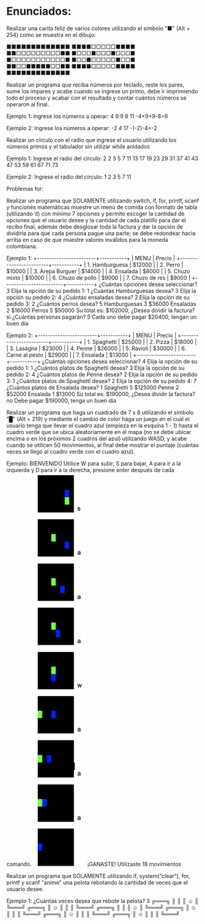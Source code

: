# Enunciados:

Realizar una carita feliz de varios colores utilizando el símbolo "■" (Alt + 254) como se muestra en el dibujo:

■■■■■■■■■■■■■
■■■■□□□□□■■■■
■■□□□□□□□□□■■
■□□□■□□□■□□□■
■□□□□□□□□□□□■
■□□■□□□□□■□□■
■■□□■■■■■□□■■
■■■■□□□□□■■■■
■■■■■■■■■■■■■

Realizar un programa que reciba números por teclado, reste los pares, sume los impares y acabe cuando se ingrese un primo, debe ir imprimiendo todo el proceso y acabar con el resultado y contar cuántos números se operaron al final.

Ejemplo 1:
Ingrese los números a operar:
4 9 9 8 11
-4+9+9-8=6

Ejemplo 2:
Ingrese los números a operar:
-2 4 17
-(-2)-4=-2

Realizar un círculo con el radio que ingrese el usuario utilizando los números primos y el tabulador sin utilizar while anidados

Ejemplo 1:
Ingrese el radio del círculo: 2
  2  3  5
7  11 13 17 19
23 29 31 37 41
43 47 53 59 61
  67 71 73

Ejemplo 2:
Ingrese el radio del círculo: 1
  2
3 5 7
  11

Problemas for:

Realizar un programa que SOLAMENTE utilizando switch, if, for, printf, scanf y funciones matemáticas muestre un menú de comida con formato de tabla (utilizando \t) con mínimo 7 opciones y permite escoger la cantidad de opciones que el usuario desee y la cantidad de cada platillo para dar el recibo final, además debe desglosar toda la factura y dar la opción de dividirla para que cada persona pague una parte; se debe redondear hacia arriba en caso de que muestre valores inválidos para la moneda colombiana.

Ejemplo 1:
+------------------------+-----------+
|          MENU          | Precio    |
+------------------------+-----------+
| 1. Hamburguesa  | $12000  |
| 2. Perro                | $10000  |
| 3. Arepa Burguer | $14000  |
| 4. Ensalada          | $8000    |
| 5. Chuzo mixto     | $10000  |
| 6. Chuzo de pollo | $9000    |
| 7. Chuzo de res    | $9000    |
+------------------------+-----------+
¿Cuántas opciones desea seleccionar? 3
Elija la opción de su pedido 1: 1
¿Cuántas Hamburguesas desea? 3
Elija la opción su pedido 2: 4
¿Cuántas ensaladas desea? 2
Elija la opción de su pedido 3: 2
¿Cuántos perros desea? 5
Hamburguesas    3     $36000
Ensaladas           2      $16000
Perros                 5      $50000
Su total es: $102000, ¿Desea dividir la factura? si
¿Cuántas personas pagarán? 5
Cada uno debe pagar $20400, tengan un buen día

Ejemplo 2:
+------------------------+-----------+
|          MENU          | Precio    |
+------------------------+-----------+
| 1. Spaghetti           | $25000  |
| 2. Pizza                 | $18000  |
| 3. Lasagna            | $23000  |
| 4. Penne                | $26000  |
| 5. Ravioli               | $30000  |
| 6. Carne al pesto  | $29000  |
| 7. Ensalada           | $13000  |
+------------------------+-----------+
¿Cuántas opciones desea seleccionar? 4
Elija la opción de su pedido 1: 1
¿Cuántos platos de Spaghetti desea? 3
Elija la opción de su pedido 2: 4
¿Cuántos platos de Penne desea? 2
Elija la opción de su pedido 3: 1
¿Cuántos platos de Spaghetti desea? 2
Elija la opción de su pedido 4: 7
¿Cuántos platos de Ensalada desea? 1
Spaghetti       5      $125000
Penne            2      $52000
Ensalada       1      $13000
Su total es: $190000, ¿Desea dividir la factura? no
Debe pagar $190000, tenga un buen día

Realizar un programa que haga un cuadrado de 7 x 8 utilizando el símbolo "█" (Alt + 219) y mediante el cambio de color haga un juego en el cual el usuario tenga que llevar el cuadro azul (empieza en la esquina 1 - 1) hasta el cuadro verde que se ubica aleatoriamente en el mapa (no se debe ubicar encima o en los próximos 2 cuadros del azul) utilizando WASD, y acabe cuando se utilicen 50 movimientos, al final debe mostrar el puntaje (cuántas veces se llegó al cuadro verde con el cuadro azul).

Ejemplo:
BIENVENIDO
Utilice W para subir, S para bajar, A para ir a la izquierda y D para ir a la derecha, presione enter después de cada comando.
![Alt text](<Captura de Pantalla 2023-09-17 a la(s) 12.36.09 a.m..png>)
¡GANASTE!
Utilizaste 18 movimientos

Realizar un programa que SOLAMENTE utilizando if, system(“clear”), for, printf y scanf "anime" una pelota rebotando la cantidad de veces que el usuario desee.

Ejemplo 1:
¿Cuántas veces desea que rebote la pelota? 3
╔═══╗
║   ║
║ ☺ ║
╚═══╝
╔═══╗
║ ☺ ║
║   ║
╚═══╝
╔═══╗
║   ║
║ ☺ ║
╚═══╝
╔═══╗
║ ☺ ║
║   ║
╚═══╝
╔═══╗
║ ☺ ║
║   ║
╚═══╝
╔═══╗
║ ☺ ║
║   ║
╚═══╝
